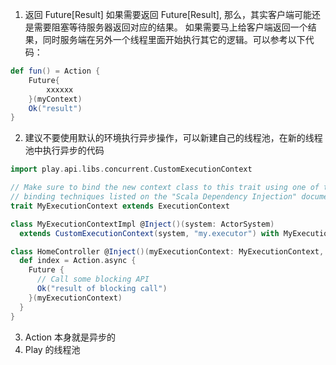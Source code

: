 1. 返回 Future[Result]
如果需要返回 Future[Result], 那么，其实客户端可能还是需要阻塞等待服务器返回对应的结果。
如果需要马上给客户端返回一个结果，同时服务端在另外一个线程里面开始执行其它的逻辑。可以参考以下代码：
```scala
def fun() = Action {
	Future{
		xxxxxx
	}(myContext)
	Ok("result")
}
```
2. 建议不要使用默认的环境执行异步操作，可以新建自己的线程池，在新的线程池中执行异步的代码
```scala
import play.api.libs.concurrent.CustomExecutionContext

// Make sure to bind the new context class to this trait using one of the custom
// binding techniques listed on the "Scala Dependency Injection" documentation page
trait MyExecutionContext extends ExecutionContext

class MyExecutionContextImpl @Inject()(system: ActorSystem)
  extends CustomExecutionContext(system, "my.executor") with MyExecutionContext

class HomeController @Inject()(myExecutionContext: MyExecutionContext, val cc: ControllerComponents) extends AbstractController(cc) {
  def index = Action.async {
    Future {
      // Call some blocking API
      Ok("result of blocking call")
    }(myExecutionContext)
  }
}
```
3. Action 本身就是异步的
4. Play 的线程池
```

```
